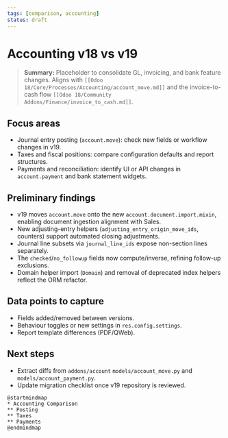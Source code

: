 ```yaml
---
tags: [comparison, accounting]
status: draft
---
```

# Accounting v18 vs v19

> **Summary:** Placeholder to consolidate GL, invoicing, and bank feature changes. Aligns with `[[Odoo 18/Core/Processes/Accounting/account_move.md]]` and the invoice-to-cash flow `[[Odoo 18/Community Addons/Finance/invoice_to_cash.md]]`.

## Focus areas
- Journal entry posting (`account.move`): check new fields or workflow changes in v19.
- Taxes and fiscal positions: compare configuration defaults and report structures.
- Payments and reconciliation: identify UI or API changes in `account.payment` and bank statement widgets.

## Preliminary findings
- v19 moves `account.move` onto the new `account.document.import.mixin`, enabling document ingestion alignment with Sales.
- New adjusting-entry helpers (`adjusting_entry_origin_move_ids`, counters) support automated closing adjustments.
- Journal line subsets via `journal_line_ids` expose non-section lines separately.
- The `checked`/`no_followup` fields now compute/inverse, refining follow-up exclusions.
- Domain helper import (`Domain`) and removal of deprecated index helpers reflect the ORM refactor.

## Data points to capture
- Fields added/removed between versions.
- Behaviour toggles or new settings in `res.config.settings`.
- Report template differences (PDF/QWeb).

## Next steps
- Extract diffs from `addons/account` `models/account_move.py` and `models/account_payment.py`.
- Update migration checklist once v19 repository is reviewed.

```plantuml
@startmindmap
* Accounting Comparison
** Posting
** Taxes
** Payments
@endmindmap
```
